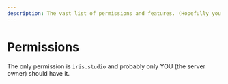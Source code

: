 ```yaml
---
description: The vast list of permissions and features. (Hopefully you're not overwhelmed)
---
```


# Permissions

The only permission is `iris.studio` and probably only YOU \(the server owner\) should have it.

